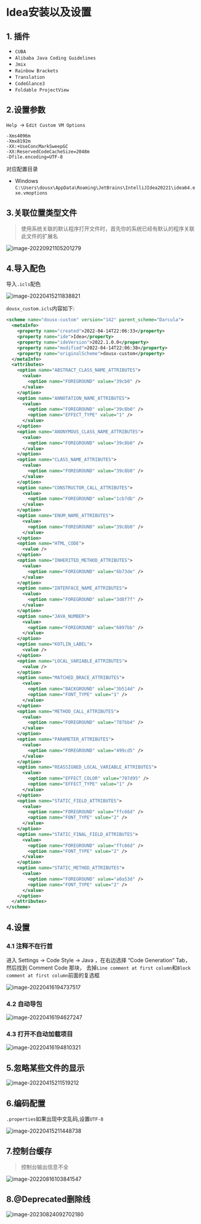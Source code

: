 # Idea安装以及设置

## 1. 插件

- `CUBA`                          
- `Alibaba Java Coding Guidelines` 
- `Jmix`                           
- `Rainbow Brackets`              
- `Translation`                    
-  `CodeGlance3`   
-  `Foldable ProjectView`

## 2.设置参数

`Help `-> `Edit Custom VM Options`

```properties
-Xms4096m
-Xmx8192m
-XX:+UseConcMarkSweepGC
-XX:ReservedCodeCacheSize=2048m
-Dfile.encoding=UTF-8
```
对应配置目录
- Windows `C:\Users\dousx\AppData\Roaming\JetBrains\IntelliJIdea20221\idea64.exe.vmoptions`

## 3.关联位置类型文件

> 使用系统关联的默认程序打开文件时，首先你的系统已经有默认的程序关联此文件的扩展名

![image-20220921105201279](https://cruder-figure-bed.oss-cn-beijing.aliyuncs.com/markdown/2022/09/21/10-52-01-538.png)

## 4.导入配色

导入`.icls`配色

![image-20220415211838821](https://cruder-figure-bed.oss-cn-beijing.aliyuncs.com/markdown/2022/04/15/09-18-39-114.png)

`dousx_custom.icls`内容如下:

```xml
<scheme name="dousx-custom" version="142" parent_scheme="Darcula">
  <metaInfo>
    <property name="created">2022-04-14T22:06:33</property>
    <property name="ide">Idea</property>
    <property name="ideVersion">2022.1.0.0</property>
    <property name="modified">2022-04-14T22:06:38</property>
    <property name="originalScheme">dousx-custom</property>
  </metaInfo>
  <attributes>
    <option name="ABSTRACT_CLASS_NAME_ATTRIBUTES">
      <value>
        <option name="FOREGROUND" value="39cb0" />
      </value>
    </option>
    <option name="ANNOTATION_NAME_ATTRIBUTES">
      <value>
        <option name="FOREGROUND" value="39c8b0" />
        <option name="EFFECT_TYPE" value="1" />
      </value>
    </option>
    <option name="ANONYMOUS_CLASS_NAME_ATTRIBUTES">
      <value>
        <option name="FOREGROUND" value="39c8b0" />
      </value>
    </option>
    <option name="CLASS_NAME_ATTRIBUTES">
      <value>
        <option name="FOREGROUND" value="39c8b0" />
      </value>
    </option>
    <option name="CONSTRUCTOR_CALL_ATTRIBUTES">
      <value>
        <option name="FOREGROUND" value="1cb7db" />
      </value>
    </option>
    <option name="ENUM_NAME_ATTRIBUTES">
      <value>
        <option name="FOREGROUND" value="39c8b0" />
      </value>
    </option>
    <option name="HTML_CODE">
      <value />
    </option>
    <option name="INHERITED_METHOD_ATTRIBUTES">
      <value>
        <option name="FOREGROUND" value="6b73de" />
      </value>
    </option>
    <option name="INTERFACE_NAME_ATTRIBUTES">
      <value>
        <option name="FOREGROUND" value="3d8f7f" />
      </value>
    </option>
    <option name="JAVA_NUMBER">
      <value>
        <option name="FOREGROUND" value="6897bb" />
      </value>
    </option>
    <option name="KOTLIN_LABEL">
      <value />
    </option>
    <option name="LOCAL_VARIABLE_ATTRIBUTES">
      <value />
    </option>
    <option name="MATCHED_BRACE_ATTRIBUTES">
      <value>
        <option name="BACKGROUND" value="3b514d" />
        <option name="FONT_TYPE" value="1" />
      </value>
    </option>
    <option name="METHOD_CALL_ATTRIBUTES">
      <value>
        <option name="FOREGROUND" value="787bb4" />
      </value>
    </option>
    <option name="PARAMETER_ATTRIBUTES">
      <value>
        <option name="FOREGROUND" value="499cd5" />
      </value>
    </option>
    <option name="REASSIGNED_LOCAL_VARIABLE_ATTRIBUTES">
      <value>
        <option name="EFFECT_COLOR" value="707d95" />
        <option name="EFFECT_TYPE" value="1" />
      </value>
    </option>
    <option name="STATIC_FIELD_ATTRIBUTES">
      <value>
        <option name="FOREGROUND" value="ffc66d" />
        <option name="FONT_TYPE" value="2" />
      </value>
    </option>
    <option name="STATIC_FINAL_FIELD_ATTRIBUTES">
      <value>
        <option name="FOREGROUND" value="ffc66d" />
        <option name="FONT_TYPE" value="2" />
      </value>
    </option>
    <option name="STATIC_METHOD_ATTRIBUTES">
      <value>
        <option name="FOREGROUND" value="a0a53d" />
        <option name="FONT_TYPE" value="2" />
      </value>
    </option>
  </attributes>
</scheme>
```

## 4.设置

### 4.1 注释不在行首

进入 Settings -> Code Style -> Java ，在右边选择 “Code Generation” Tab，然后找到 Comment Code 那块，
去掉`Line comment at first column`和`Block comment at first column`前面的复选框

![image-20220416194737517](https://cruder-figure-bed.oss-cn-beijing.aliyuncs.com/markdown/2022/04/16/07-47-37-832.png)

### 4.2 自动导包

  ![image-20220416194627247](https://cruder-figure-bed.oss-cn-beijing.aliyuncs.com/markdown/2022/04/16/07-46-27-476.png)

### 4.3 打开不自动加载项目

![image-20220416194810321](https://cruder-figure-bed.oss-cn-beijing.aliyuncs.com/markdown/2022/04/16/07-48-10-612.png)



## 5.忽略某些文件的显示

![image-20220415211519212](https://cruder-figure-bed.oss-cn-beijing.aliyuncs.com/markdown/2022/04/15/09-15-19-552.png)

## 6.编码配置

`.properties`如果出现中文乱码,设置`UTF-8`

![image-20220415211448738](https://cruder-figure-bed.oss-cn-beijing.aliyuncs.com/markdown/2022/04/15/09-14-49-045.png)

## 7.控制台缓存

>  控制台输出信息不全

![image-20220816103841547](https://cruder-figure-bed.oss-cn-beijing.aliyuncs.com/markdown/2022/08/16/10-38-44-855.png)



## 8.@Deprecated删除线

![image-20230824092702180](https://cruder-figure-bed.oss-cn-beijing.aliyuncs.com/markdown/2023/08/24/09-27-02-522.png)

